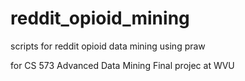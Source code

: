 # reddit_opioid_mining
scripts for reddit opioid data mining using praw 

for CS 573 Advanced Data Mining Final projec at WVU
